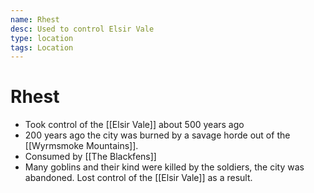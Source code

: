 ```yaml
---
name: Rhest
desc: Used to control Elsir Vale
type: location
tags: Location
---
```


# Rhest
- Took control of the [[Elsir Vale]] about 500 years ago
- 200 years ago the city was burned by a savage horde out of the [[Wyrmsmoke Mountains]]. 
- Consumed by [[The Blackfens]]
- Many goblins and their kind were killed by the soldiers, the city was abandoned. Lost control of the [[Elsir Vale]] as a result.
